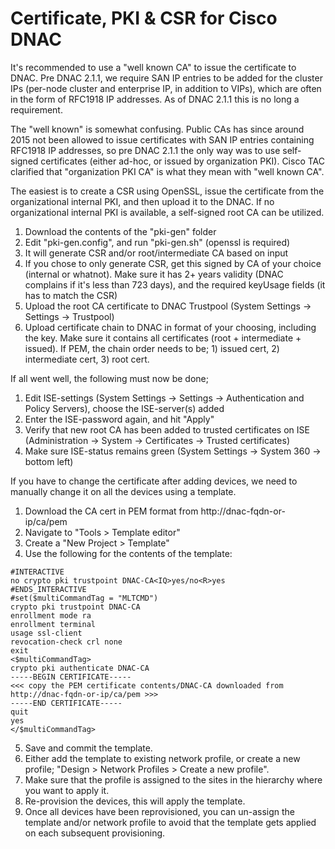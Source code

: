 # Certificate, PKI & CSR for Cisco DNAC

It's recommended to use a "well known CA" to issue the certificate to DNAC. Pre DNAC 2.1.1, we require SAN IP entries to be added for the cluster IPs (per-node cluster and enterprise IP, in addition to VIPs), which are often in the form of RFC1918 IP addresses. As of DNAC 2.1.1 this is no long a requirement.

The "well known" is somewhat confusing. Public CAs has since around 2015 not been allowed to issue certificates with SAN IP entries containing RFC1918 IP addresses, so pre DNAC 2.1.1 the only way was to use self-signed certificates (either ad-hoc, or issued by organization PKI). Cisco TAC clarified that "organization PKI CA" is what they mean with "well known CA".

The easiest is to create a CSR using OpenSSL, issue the certificate from the organizational internal PKI, and then upload it to the DNAC. If no organizational internal PKI is available, a self-signed root CA can be utilized.

1. Download the contents of the "pki-gen" folder
2. Edit "pki-gen.config", and run "pki-gen.sh" (openssl is required)
3. It will generate CSR and/or root/intermediate CA based on input
4. If you chose to only generate CSR, get this signed by CA of your choice (internal or whatnot). Make sure it has 2+ years validity (DNAC complains if it's less than 723 days), and the required keyUsage fields (it has to match the CSR)
5. Upload the root CA certificate to DNAC Trustpool (System Settings -> Settings -> Trustpool)
6. Upload certificate chain to DNAC in format of your choosing, including the key. Make sure it contains all certificates (root + intermediate + issued). If PEM, the chain order needs to be; 1) issued cert, 2) intermediate cert, 3) root cert.

If all went well, the following must now be done;

1. Edit ISE-settings (System Settings -> Settings -> Authentication and Policy Servers), choose the ISE-server(s) added
2. Enter the ISE-password again, and hit "Apply"
3. Verify that new root CA has been added to trusted certificates on ISE (Administration -> System -> Certificates -> Trusted certificates)
4. Make sure ISE-status remains green (System Settings -> System 360 -> bottom left)

If you have to change the certificate after adding devices, we need to manually change it on all the devices using a template.

1. Download the CA cert in PEM format from http://dnac-fqdn-or-ip/ca/pem
2. Navigate to "Tools > Template editor"
3. Create a "New Project > Template"
4. Use the following for the contents of the template:

```
#INTERACTIVE
no crypto pki trustpoint DNAC-CA<IQ>yes/no<R>yes
#ENDS_INTERACTIVE
#set($multiCommandTag = "MLTCMD")
crypto pki trustpoint DNAC-CA
enrollment mode ra
enrollment terminal
usage ssl-client
revocation-check crl none
exit
<$multiCommandTag>
crypto pki authenticate DNAC-CA
-----BEGIN CERTIFICATE-----
<<< copy the PEM certificate contents/DNAC-CA downloaded from http://dnac-fqdn-or-ip/ca/pem >>>
-----END CERTIFICATE-----
quit
yes
</$multiCommandTag>
```

5. Save and commit the template.
6. Either add the template to existing network profile, or create a new profile; "Design > Network Profiles > Create a new profile".
7. Make sure that the profile is assigned to the sites in the hierarchy where you want to apply it.
8. Re-provision the devices, this will apply the template.
9. Once all devices have been reprovisioned, you can un-assign the template and/or network profile to avoid that the template gets applied on each subsequent provisioning.
